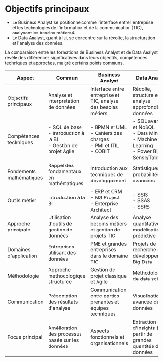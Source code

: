 # Objectifs principaux
- Le Business Analyst se positionne comme l'interface entre l'entreprise et les technologies de l'information et de la communication (TIC), analysant les besoins métiers4. 
- Le Data Analyst, quant à lui, se concentre sur la récolte, la structuration et l'analyse des données.


La comparaison entre les formations de Business Analyst et de Data Analyst révèle des différences significatives dans leurs objectifs, compétences techniques et approches, malgré certains points communs.

| Aspect                  | Commun                                                      | Business Analyst                                           | Data Analyst                                               |
|-------------------------|-------------------------------------------------------------|----------------------------------------------------------|-----------------------------------------------------------|
| Objectifs principaux     | Analyse et interprétation de données                        | Interface entre entreprise et TIC, analyse des besoins métiers | Récolte, structure et analyse approfondie de données      |
| Compétences techniques   | - SQL de base<br>- Introduction à la BI<br>- Gestion de projet Agile | - BPMN et UML<br>- Cahiers des charges<br>- PMI et ITIL<br>- COBIT | - SQL avancé et NoSQL<br>- Data Mining<br>- Machine Learning<br>- Power BI/Qlik Sense/Tableau |
| Fondements mathématiques | Rappel des fondamentaux en mathématiques                    | Introduction aux techniques de développement              | Statistiques et probabilités avancées                      |
| Outils métier            | Introduction à la BI                                       | - ERP et CRM<br>- MS Project<br>- Enterprise Architect    | - SSIS<br>- SSAS<br>- SSRS                                 |
| Approche principale      | Utilisation d'outils de gestion de données                  | Analyse des besoins métiers et gestion de projets TIC     | Analyse quantitative et modélisation prédictive            |
| Domaines d'application   | Entreprises utilisant des données                           | PME et grandes entreprises dans le domaine TIC           | Projets de recherche et développement, Big Data           |
| Méthodologie             | Approche méthodologique structurée                          | Gestion de projet classique et Agile                      | Méthodologies de data science                              |
| Communication            | Présentation des résultats d'analyse                        | Communication entre parties prenantes et équipes techniques| Visualisation avancée de données                            |
| Focus principal          | Amélioration des processus basée sur les données           | Aspects fonctionnels et organisationnels                  | Extraction d'insights à partir de grandes quantités de données |
